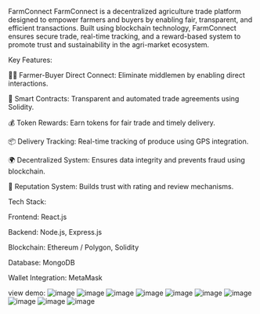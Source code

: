 FarmConnect
FarmConnect is a decentralized agriculture trade platform designed to empower farmers and buyers by enabling fair, transparent, and efficient transactions. Built using blockchain technology, FarmConnect ensures secure trade, real-time tracking, and a reward-based system to promote trust and sustainability in the agri-market ecosystem.

Key Features:

🧑‍🌾 Farmer-Buyer Direct Connect: Eliminate middlemen by enabling direct interactions.

🔐 Smart Contracts: Transparent and automated trade agreements using Solidity.

💰 Token Rewards: Earn tokens for fair trade and timely delivery.

📦 Delivery Tracking: Real-time tracking of produce using GPS integration.

🌍 Decentralized System: Ensures data integrity and prevents fraud using blockchain.

🏅 Reputation System: Builds trust with rating and review mechanisms.

Tech Stack:

Frontend: React.js

Backend: Node.js, Express.js

Blockchain: Ethereum / Polygon, Solidity

Database: MongoDB

Wallet Integration: MetaMask

view demo:
![image](https://github.com/user-attachments/assets/c0c456f9-6e91-492d-801f-9f7d4bfe25c4)
![image](https://github.com/user-attachments/assets/2f55f963-10c7-4966-87b8-222d10c5e905)
![image](https://github.com/user-attachments/assets/3e637d26-dfb7-41a8-bcc9-801ca7f330f3)
![image](https://github.com/user-attachments/assets/c622bc88-072d-4868-928a-28a15582d4ee)
![image](https://github.com/user-attachments/assets/17e0b0e2-d26b-4455-8c85-31e3a0c1ea0b)
![image](https://github.com/user-attachments/assets/e4afbf01-e37d-4958-8b92-b60f6af23818)
![image](https://github.com/user-attachments/assets/923c7f96-f41a-47e6-812a-bb8acac8d2aa)
![image](https://github.com/user-attachments/assets/fd61b809-1c22-4729-ad06-2e51e88d2257)
![image](https://github.com/user-attachments/assets/e32c2b39-5ed5-4049-b241-d072afff2d9f)
![image](https://github.com/user-attachments/assets/a88d9bf7-4d04-4ff1-91ea-869e665ea207)
